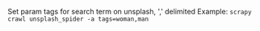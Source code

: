 Set param tags for search term on unsplash, ',' delimited
Example: `scrapy crawl unsplash_spider -a tags=woman,man`